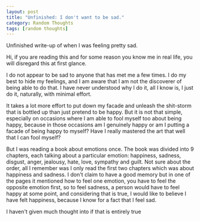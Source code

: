 ```yaml
---
layout: post
title: "Unfinished: I don't want to be sad."
category: Random Thoughts
tags: [random thoughts]
---
```


Unfinished write-up of when I was feeling pretty sad.

Hi, if you are reading this and for some reason you know me in real life, you will disregard this at first glance.

I do not appear to be sad to anyone that has met me a few times. I do my best to hide my feelings, and I am aware that I am not the discoverer of being able to do that. I have never understood why I do it, all I know is, I just do it, naturally, with minimal effort. 

It takes a lot more effort to put down my facade and unleash the shit-storm that is bottled up than just pretend to be happy. But it is not that simple, especially on occasions where I am able to fool myself too about being happy, because in those occasions am I genuinely happy or am I putting a facade of being happy to myself? Have I really mastered the art that well that I can fool myself? 

But I was reading a book about emotions once. The book was divided into 9 chapters, each talking about a particular emotion: happiness, sadness, disgust, anger, jealousy, hate, love, sympathy and guilt. Not sure about the order, all I remember was I only read the first two chapters which was about happiness and sadness. I don't claim to have a good memory but in one of the pages it mentioned how to feel one emotion, you have to feel the opposite emotion first, so to feel sadness, a person would have to feel happy at some point, and considering that is true, I would like to believe I have felt happiness, because I know for a fact that I feel sad. 

I haven't given much thought into if that is entirely true
